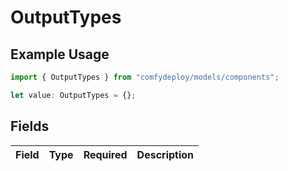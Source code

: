 # OutputTypes

## Example Usage

```typescript
import { OutputTypes } from "comfydeploy/models/components";

let value: OutputTypes = {};
```

## Fields

| Field       | Type        | Required    | Description |
| ----------- | ----------- | ----------- | ----------- |